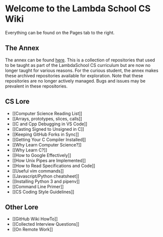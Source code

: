 # Welcome to the Lambda School CS Wiki

Everything can be found on the Pages tab to the right.

## The Annex
The annex can be found [here](https://github.com/LambdaSchool/CS-Wiki/wiki/The-Learning-Annex). This is a collection of repositories that used to be taught as part of the LambdaSchool CS curriculum but are now no longer taught for various reasons. For the curious student, the annex makes these archived repositories available for exploration. Note that these repositories are no longer actively managed. Bugs and issues may be prevalent in these repositories.

## CS Lore

* [[Computer Science Reading List]]
* [[Arrays, prototypes, slices, calls]]
* [[C and Cpp Debugging in VS Code]]
* [[Casting Signed to Unsigned in C]]
* [[Keeping GitHub Forks in Sync]]
* [[Getting Your C Compiler Installed]]
* [[Why Learn Computer Science?]]
* [[Why Learn C?]]
* [[How to Google Effectively]]
* [[How Unix Pipes are Implemented]]
* [[How to Read Specifications and Code]]
* [[Useful vim commands]]
* [[Javascript/Python cheatsheet]]
* [[Installing Python 3 and pipenv]]
* [[Command Line Primer]]
* [[CS Coding Style Guidelines]]

## Other Lore

* [[GitHub Wiki HowTo]]
* [[Collected Interview Questions]]
* [[On Remote Work]]


